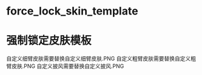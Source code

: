 # force_lock_skin_template
# 强制锁定皮肤模板
自定义细臂皮肤需要替换自定义细臂皮肤.PNG
自定义粗臂皮肤需要替换自定义粗臂皮肤.PNG
自定义披风需要替换自定义披风.PNG
